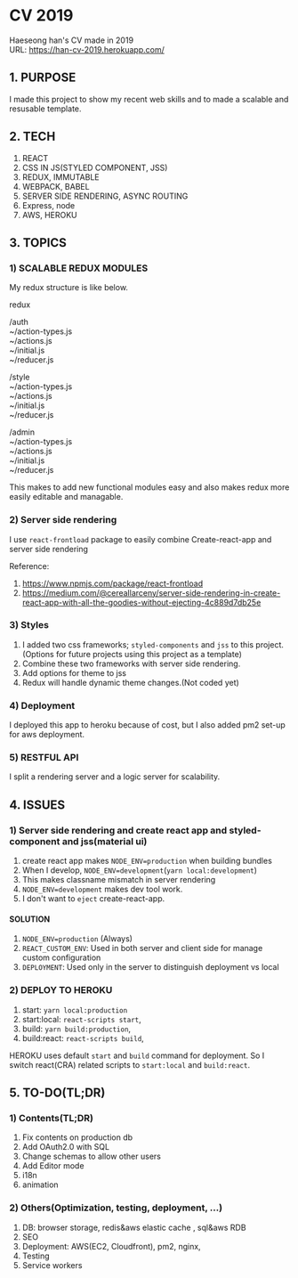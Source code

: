 # CV 2019

Haeseong han's CV made in 2019  
URL: https://han-cv-2019.herokuapp.com/

## 1. PURPOSE

I made this project to show my recent web skills and to made a scalable and resusable template.

## 2. TECH

1. REACT
2. CSS IN JS(STYLED COMPONENT, JSS)
3. REDUX, IMMUTABLE
4. WEBPACK, BABEL
5. SERVER SIDE RENDERING, ASYNC ROUTING
6. Express, node
7. AWS, HEROKU

## 3. TOPICS

### 1) SCALABLE REDUX MODULES

My redux structure is like below.

redux

/auth  
 ~/action-types.js  
 ~/actions.js  
 ~/initial.js  
 ~/reducer.js

/style  
 ~/action-types.js  
 ~/actions.js  
 ~/initial.js  
 ~/reducer.js

/admin  
 ~/action-types.js  
 ~/actions.js  
 ~/initial.js  
 ~/reducer.js

This makes to add new functional modules easy and also makes redux more easily editable and managable.

### 2) Server side rendering

I use `react-frontload` package to easily combine Create-react-app and server side rendering

Reference:

1. https://www.npmjs.com/package/react-frontload
2. https://medium.com/@cereallarceny/server-side-rendering-in-create-react-app-with-all-the-goodies-without-ejecting-4c889d7db25e

### 3) Styles

1. I added two css frameworks; `styled-components` and `jss` to this project.(Options for future projects using this project as a template)
2. Combine these two frameworks with server side rendering.
3. Add options for theme to jss
4. Redux will handle dynamic theme changes.(Not coded yet)

### 4) Deployment

I deployed this app to heroku because of cost, but I also added pm2 set-up for aws deployment.

### 5) RESTFUL API

I split a rendering server and a logic server for scalability.

## 4. ISSUES

### 1) Server side rendering and create react app and styled-component and jss(material ui)

1. create react app makes `NODE_ENV=production` when building bundles
2. When I develop, `NODE_ENV=development`(`yarn local:development`)
3. This makes classname mismatch in server rendering
4. `NODE_ENV=development` makes dev tool work.
5. I don't want to `eject` create-react-app.

#### SOLUTION

1. `NODE_ENV=production` (Always)
2. `REACT_CUSTOM_ENV`: Used in both server and client side for manage custom configuration
3. `DEPLOYMENT`: Used only in the server to distinguish deployment vs local

### 2) DEPLOY TO HEROKU

1. start: `yarn local:production`
2. start:local: `react-scripts start`,
3. build: `yarn build:production`,
4. build:react: `react-scripts build`,

HEROKU uses default `start` and `build` command for deployment. So I switch react(CRA) related scripts to `start:local` and `build:react`.

## 5. TO-DO(TL;DR)

### 1) Contents(TL;DR)

1. Fix contents on production db
2. Add OAuth2.0 with SQL
3. Change schemas to allow other users
4. Add Editor mode
5. i18n
6. animation

### 2) Others(Optimization, testing, deployment, ...)

1. DB: browser storage, redis&aws elastic cache , sql&aws RDB
2. SEO
3. Deployment: AWS(EC2, Cloudfront), pm2, nginx,
4. Testing
5. Service workers
